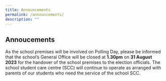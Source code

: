 ```yaml
---
title: Announcements
permalink: /announcements/
description: ""
---
```

## Annoucements


As the school premises will be involved on Polling Day, please be informed that the school’s General Office will be closed at **1.30pm** on **31 August 2023** for the handover of the school premises to the election officials. The school student care centre (SCC) will continue to operate as arranged with parents of our students who need the service of the school SCC.

